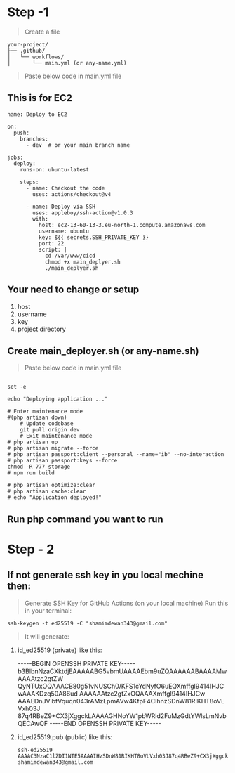# Step -1

> Create a file

```
your-project/
├── .github/
│   └── workflows/
│       └── main.yml (or any-name.yml)

```

> Paste below code in main.yml file

## This is for EC2

```
name: Deploy to EC2

on:
  push:
    branches:
      - dev  # or your main branch name

jobs:
  deploy:
    runs-on: ubuntu-latest

    steps:
      - name: Checkout the code
        uses: actions/checkout@v4

      - name: Deploy via SSH
        uses: appleboy/ssh-action@v1.0.3
        with:
          host: ec2-13-60-13-3.eu-north-1.compute.amazonaws.com
          username: ubuntu
          key: ${{ secrets.SSH_PRIVATE_KEY }}
          port: 22
          script: |
            cd /var/www/cicd
            chmod +x main_deplyer.sh
            ./main_deplyer.sh

```

## Your need to change or setup
 1. host
 2. username
 3. key
 4. project directory
    
## Create main_deployer.sh (or any-name.sh)

> Paste below code in main.yml file

```

set -e

echo "Deploying application ..."

# Enter maintenance mode
#(php artisan down)
    # Update codebase
    git pull origin dev
    # Exit maintenance mode
# php artisan up
# php artisan migrate --force
# php artisan passport:client --personal --name="ib" --no-interaction
# php artisan passport:keys --force
chmod -R 777 storage
# npm run build

# php artisan optimize:clear
# php artisan cache:clear
# echo "Application deployed!"

```

## Run php command you want to run

# Step - 2 

## If not generate ssh key in you local mechine then: 

> Generate SSH Key for GitHub Actions (on your local machine)
Run this in your terminal:

```
ssh-keygen -t ed25519 -C "shamimdewan343@gmail.com"
```

> It will generate:
  1. id_ed25519 (private)
     like this:
  
     -----BEGIN OPENSSH PRIVATE KEY-----
b3BlbnNzaCXktdjEAAAAABG5vbmUAAAAEbm9uZQAAAAAABAAAAMwAAAAtzc2gtZW
QyNTUxOQAAACB80g51vNUSCh0/KFS1cYdNyfO6uEQXmffgl9414IHJCwAAAKDzq50A86ud
AAAAAAtzc2gtZxOQAAAXmffgl9414IHJCw
AAAEDnJVibfVquqn043rAMzLpmAVw4KfpF4CIhnzSDnW81RIKHT8oVLVxh03J
87q4RBeZ9+CX3jXggckLAAAAGHNoYW1pbWRld2FuMzGdtYWlsLmNvbQECAwQF
-----END OPENSSH PRIVATE KEY-----

  
  3. id_ed25519.pub (public)
     like this:
     ```
     ssh-ed25519 AAAAC3NzaC1lZDI1NTE5AAAAIHzSDnW81RIKHT8oVLVxh03J87q4RBeZ9+CX3jXggckL shamimdewan343@gmail.com
     ```























